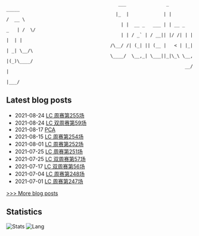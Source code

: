 
```
                                          ___               _              _____ 
                                         |_  |             | |            /  __ \
                                           | |  __ _   ___ | | __ _   _   | /  \/
                                           | | / _` | / __|| |/ /| | | |  | |    
                                       /\__/ /| (_| || (__ |   < | |_| | _| \__/\
                                       \____/  \__,_| \___||_|\_\ \__, |(_)\____/
                                                                   __/ |         
                                                                  |___/          
```

## Latest blog posts
- 2021-08-24 [LC 周赛第255场](https://scnujackychen.github.io/2021/08/24/LC-weekly-contest-255/)
- 2021-08-24 [LC 双周赛第59场](https://scnujackychen.github.io/2021/08/24/LC-biweekly-contest-59/)
- 2021-08-17 [PCA](https://scnujackychen.github.io/2021/08/17/PCA/)
- 2021-08-15 [LC 周赛第254场](https://scnujackychen.github.io/2021/08/15/LC-weekly-contest-254/)
- 2021-08-01 [LC 周赛第252场](https://scnujackychen.github.io/2021/08/01/LC-weekly-contest-252/)
- 2021-07-25 [LC 周赛第251场](https://scnujackychen.github.io/2021/07/25/LC-weekly-contest-251/)
- 2021-07-25 [LC 双周赛第57场](https://scnujackychen.github.io/2021/07/25/LC-biweekly-contest-57/)
- 2021-07-17 [LC 双周赛第56场](https://scnujackychen.github.io/2021/07/18/LC-biweekly-contest-56/)
- 2021-07-04 [LC 周赛第248场](https://scnujackychen.github.io/2021/07/04/LC-weekly-contest-248/)
- 2021-07-01 [LC 周赛第247场](https://scnujackychen.github.io/2021/07/01/LC-weekly-contest-247/)

[>>> More blog posts](https://jackyc.cn/)


## Statistics
![Stats](https://github-readme-stats.vercel.app/api?username=SCNUJackyChen)
![Lang](https://github-readme-stats.vercel.app/api/top-langs/?username=SCNUJackyChen&hide=ipynb,html&layout=compact)
